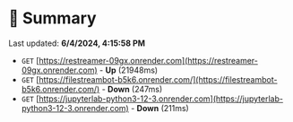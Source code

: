 # 📖 Summary
Last updated: **6/4/2024, 4:15:58 PM**

- `GET` [https://restreamer-09gx.onrender.com](https://restreamer-09gx.onrender.com) - **Up** (21948ms)
- `GET` [https://filestreambot-b5k6.onrender.com/](https://filestreambot-b5k6.onrender.com/) - **Down** (247ms)
- `GET` [https://jupyterlab-python3-12-3.onrender.com](https://jupyterlab-python3-12-3.onrender.com) - **Down** (211ms)
